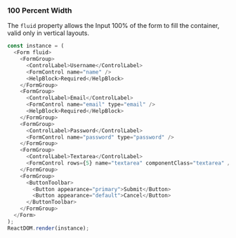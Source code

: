 ### 100 Percent Width

The `fluid` property allows the Input 100% of the form to fill the container, valid only in vertical layouts.

<!--start-code-->

```js
const instance = (
  <Form fluid>
    <FormGroup>
      <ControlLabel>Username</ControlLabel>
      <FormControl name="name" />
      <HelpBlock>Required</HelpBlock>
    </FormGroup>
    <FormGroup>
      <ControlLabel>Email</ControlLabel>
      <FormControl name="email" type="email" />
      <HelpBlock>Required</HelpBlock>
    </FormGroup>
    <FormGroup>
      <ControlLabel>Password</ControlLabel>
      <FormControl name="password" type="password" />
    </FormGroup>
    <FormGroup>
      <ControlLabel>Textarea</ControlLabel>
      <FormControl rows={5} name="textarea" componentClass="textarea" />
    </FormGroup>
    <FormGroup>
      <ButtonToolbar>
        <Button appearance="primary">Submit</Button>
        <Button appearance="default">Cancel</Button>
      </ButtonToolbar>
    </FormGroup>
  </Form>
);
ReactDOM.render(instance);
```

<!--end-code-->
